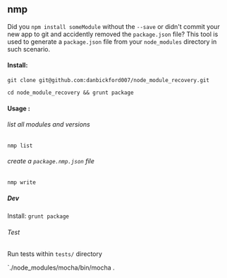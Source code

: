 ## nmp

Did you `npm install someModule` without the `--save` or didn't commit your new app to git 
and accidently removed the `package.json` file? This tool is used to generate a `package.json` 
file from your `node_modules` directory in such scenario.

#### Install:

`git clone git@github.com:danbickford007/node_module_recovery.git`

`cd node_module_recovery && grunt package`

#### Usage :

###### list all modules and versions

`nmp list`

###### create a `package.nmp.json` file

`nmp write`

##### Dev

Install: `grunt package`

###### Test

Run tests within `tests/` directory

`./node_modules/mocha/bin/mocha .
